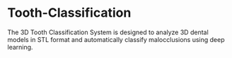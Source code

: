# Tooth-Classification
The 3D Tooth Classification System is designed to analyze 3D dental models in STL format and automatically classify malocclusions using deep learning.
